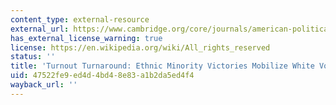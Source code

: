 ```yaml
---
content_type: external-resource
external_url: https://www.cambridge.org/core/journals/american-political-science-review/article/turnout-turnaround-ethnic-minority-victories-mobilize-white-voters/2691D0ED674802DF7A9A71FA49A5A807
has_external_license_warning: true
license: https://en.wikipedia.org/wiki/All_rights_reserved
status: ''
title: 'Turnout Turnaround: Ethnic Minority Victories Mobilize White Voters'
uid: 47522fe9-ed4d-4bd4-8e83-a1b2da5ed4f4
wayback_url: ''
---
```

